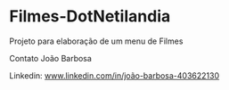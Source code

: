 # Filmes-DotNetilandia
Projeto para elaboração de um menu de Filmes

Contato
João Barbosa

Linkedin: www.linkedin.com/in/joão-barbosa-403622130
